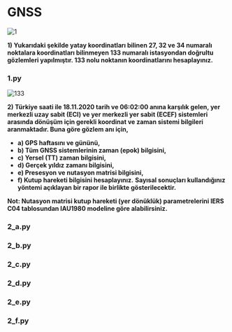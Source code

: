 # GNSS

![1](https://i.imgur.com/ythbI5H.png)

  **1) Yukarıdaki şekilde yatay koordinatları bilinen 27, 32 ve 34 numaralı noktalara koordinatları bilinmeyen 133 numaralı istasyondan doğrultu gözlemleri yapılmıştır. 133 nolu noktanın koordinatlarını hesaplayınız.**
  
### 1.py
![133](https://i.imgur.com/DLyAVq1.png)


  **2) Türkiye saati ile 18.11.2020 tarih ve 06:02:00 anına karşılık gelen, yer merkezli uzay sabit (ECI) ve yer merkezli yer sabit (ECEF) sistemleri arasında dönüşüm için gerekli   koordinat ve zaman sistemi bilgileri aranmaktadır. Buna göre gözlem anı için,**
  
+ **a) GPS haftasını ve gününü,**
+ **b) Tüm GNSS sistemlerinin zaman (epok) bilgisini,**
+ **c) Yersel (TT) zaman bilgisini,**
+ **d) Gerçek yıldız zamanı bilgisini,**
+ **e) Presesyon ve nutasyon matrisi bilgisini,**
+ **f) Kutup hareketi bilgisini hesaplayınız.**
**Sayısal sonuçları kullandığınız yöntemi açıklayan bir rapor ile birlikte gösterilecektir.**

**Not: Nutasyon matrisi kutup hareketi (yer dönüklük) parametrelerini IERS C04 tablosundan IAU1980 modeline göre alabilirsiniz.**

### 2_a.py

### 2_b.py

### 2_c.py

### 2_d.py

### 2_e.py

### 2_f.py

